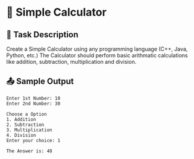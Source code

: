 # 🚀 Simple Calculator

## 📝 Task Description
Create a Simple Calculator using any programming language (C++, Java, Python, etc.)
The Calculator should perform basic arithmatic calculations like addition, subtraction, multiplication and division.

## 📤 Sample Output
```
Enter 1st Number: 10
Enter 2nd Number: 30

Choose a Option
1. Addition
2. Subtraction
3. Multiplication
4. Division
Enter your choice: 1

The Answer is: 40
```
